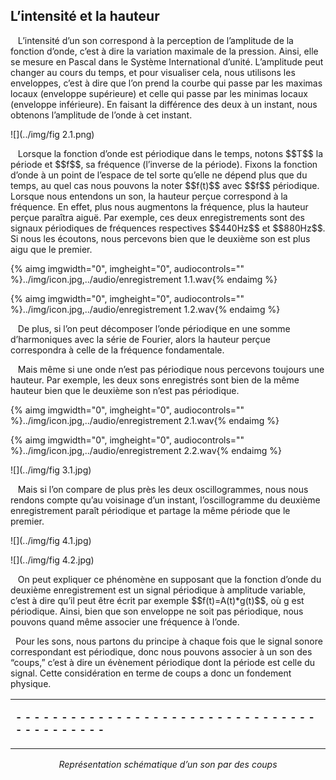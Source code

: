 ## L’intensité et la hauteur

<p>&nbsp;&nbsp;
L&rsquo;intensit&eacute; d&rsquo;un son correspond &agrave; la perception de l&rsquo;amplitude de la fonction d&rsquo;onde, c&rsquo;est &agrave; dire la variation maximale de la pression. Ainsi, elle se mesure en Pascal dans le Syst&egrave;me International d&rsquo;unit&eacute;. L&rsquo;amplitude peut changer au cours du temps, et pour visualiser cela, nous utilisons les enveloppes, c&rsquo;est &agrave; dire que l&rsquo;on prend la courbe qui passe par les maximas locaux (enveloppe sup&eacute;rieure) et celle qui passe par les minimas locaux (enveloppe inf&eacute;rieure). En faisant la diff&eacute;rence des deux &agrave; un instant, nous obtenons l&rsquo;amplitude de l&rsquo;onde &agrave; cet instant.
</p>

![](../img/fig 2.1.png)

<p>&nbsp;&nbsp;
Lorsque la fonction d&rsquo;onde est p&eacute;riodique dans le temps, notons $$T$$ la p&eacute;riode et $$f$$, sa fr&eacute;quence (l&rsquo;inverse de la p&eacute;riode). Fixons la fonction d&rsquo;onde &agrave; un point de l&rsquo;espace de tel sorte qu&rsquo;elle ne d&eacute;pend plus que du temps, au quel cas nous pouvons la noter $$f(t)$$ avec $$f$$ p&eacute;riodique. Lorsque nous entendons un son, la hauteur per&ccedil;ue correspond &agrave; la fr&eacute;quence. En effet, plus nous augmentons la fr&eacute;quence, plus la hauteur per&ccedil;ue para&icirc;tra aigu&euml;. Par exemple, ces deux enregistrements sont des signaux p&eacute;riodiques de fr&eacute;quences respectives $$440Hz$$ et $$880Hz$$. Si nous les &eacute;coutons, nous percevons bien que le deuxi&egrave;me son est plus aigu que le premier.</p>

{% aimg imgwidth="0", imgheight="0", audiocontrols="" %}../img/icon.jpg,../audio/enregistrement 1.1.wav{% endaimg %}

{% aimg imgwidth="0", imgheight="0", audiocontrols="" %}../img/icon.jpg,../audio/enregistrement 1.2.wav{% endaimg %}

<p>&nbsp;&nbsp;
De plus, si l&rsquo;on peut d&eacute;composer l&rsquo;onde p&eacute;riodique en une somme d&rsquo;harmoniques avec la s&eacute;rie de Fourier, alors la hauteur per&ccedil;ue correspondra &agrave; celle de la fr&eacute;quence fondamentale.</p>

<p>&nbsp;&nbsp;
Mais m&ecirc;me si une onde n&rsquo;est pas p&eacute;riodique nous percevons toujours une hauteur. Par exemple, les deux sons enregistr&eacute;s sont bien de la m&ecirc;me hauteur bien que le deuxi&egrave;me son n&rsquo;est pas p&eacute;riodique.
</p>

{% aimg imgwidth="0", imgheight="0", audiocontrols="" %}../img/icon.jpg,../audio/enregistrement 2.1.wav{% endaimg %}

{% aimg imgwidth="0", imgheight="0", audiocontrols="" %}../img/icon.jpg,../audio/enregistrement 2.2.wav{% endaimg %}

![](../img/fig 3.1.jpg)

<p>&nbsp;&nbsp;
Mais si l&rsquo;on compare de plus pr&egrave;s les deux oscillogrammes, nous nous rendons compte qu&rsquo;au voisinage d&rsquo;un instant, l&rsquo;oscillogramme du deuxi&egrave;me enregistrement para&icirc;t p&eacute;riodique et partage la m&ecirc;me p&eacute;riode que le premier.
</p>


![](../img/fig 4.1.jpg)


![](../img/fig 4.2.jpg)

<p>&nbsp;&nbsp;
On peut expliquer ce ph&eacute;nom&egrave;ne en supposant que la fonction d&rsquo;onde du deuxi&egrave;me enregistrement est un signal p&eacute;riodique &agrave; amplitude variable, c&rsquo;est &agrave; dire qu&rsquo;il peut &ecirc;tre &eacute;crit par exemple $$f(t)=A(t)*g(t)$$, o&ugrave; g est p&eacute;riodique. Ainsi, bien que son enveloppe ne soit pas p&eacute;riodique, nous pouvons quand m&ecirc;me associer une fr&eacute;quence &agrave; l&rsquo;onde.</p>
<p>&nbsp;&nbsp;Pour les sons, nous partons du principe &agrave; chaque fois que le signal sonore correspondant est p&eacute;riodique, donc nous pouvons associer &agrave; un son des &ldquo;coups,&rdquo; c&rsquo;est &agrave; dire un &eacute;v&egrave;nement p&eacute;riodique dont la p&eacute;riode est celle du signal. Cette consid&eacute;ration en terme de coups a donc un fondement physique.
</p>

<table><tbody><tr><td><p><strong>- - - - - - - - - - - - - - - - - - - - - - - - - - - - - - - - - - - - - - - - - - -</strong></p></td></tr></tbody></table>
<p align="center"><em> Représentation schématique d’un son par des coups </em></p>